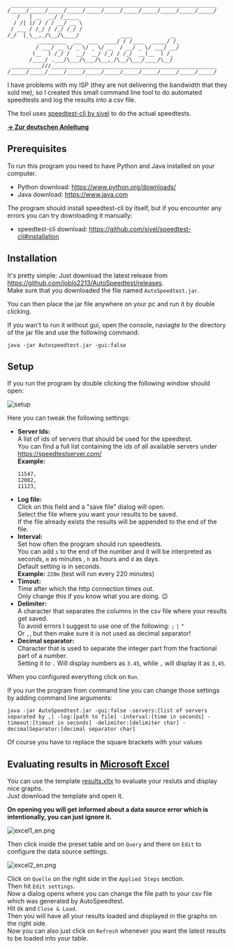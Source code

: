 ```
 __________________________________________________________________
/_____/_____/_____/_____/_____/_____/_____/_____/_____/_____/_____/
   /   | __  __/ /_____
  / /| |/ / / / __/ __ \
 / ___ / /_/ / /_/ /_/ /
/_/  |_\__,_/\__/\____/             ____            __
          _________  ___  ___  ____/ / /____  _____/ /_
         / ___/ __ \/ _ \/ _ \/ __  / __/ _ \/ ___/ __/
        (__  ) /_/ /  __/  __/ /_/ / /_/  __(__  ) /_
       /____/ .___/\___/\___/\__,_/\__/\___/____/\__/
 __________///_____________________________________________________
/_____/_____/_____/_____/_____/_____/_____/_____/_____/_____/_____/

```
I have problems with my ISP (they are not delivering the bandwidth that they sold me),
so I created this small command line tool to do automated speedtests and log the results into a csv file.


The tool uses [speedtest-cli by sivel](https://github.com/sivel/speedtest-cli) to do the actual speedtests.

[**-> Zur deutschen Anleitung**]()

## Prerequisites
To run this program you need to have Python and Java installed on your computer.

* Python download: https://www.python.org/downloads/
* Java download: https://www.java.com

The program should install speedtest-cli by itself, but if you encounter any errors you can try downloading it manually:

* speedtest-cli download: https://github.com/sivel/speedtest-cli#installation

## Installation
It's pretty simple:
Just download the latest release from https://github.com/joblo2213/AutoSpeedtest/releases.  
Make sure that you downloaded the file named `AutoSpeedtest.jar`.

You can then place the jar file anywhere on your pc and run it by double clicking.

If you wan't to run it without gui, open the console, naviagte to the directory of the jar file and use the following command:

```
java -jar Autospeedtest.jar -gui:false
```

## Setup
If you run the program by double clicking the following window should open:

![setup](https://raw.githubusercontent.com/wiki/joblo2213/AutoSpeedtest/images/setup.png)

Here you can tweak the following settings:

* **Server Ids:**  
  A list of ids of servers that should be used for the speedtest.  
  You can find a full list containing the ids of all available servers under https://speedtestserver.com/  
  **Example:**
  ```
  11547,
  12082,
  11123,
  
  ```
* **Log file:**  
  Click on this field and a "save file" dialog will open.  
  Select the file where you want your results to be saved.  
  If the file already exists the results will be appended to the end of the file.
* **Interval:**  
  Set how often the program should run speedtests.  
  You can add `s` to the end of the number and it will be interpreted as seconds, `m` as minutes , `h` as hours and `d` as days.  
  Default setting is in seconds.  
  **Example:** `220m` (test will run every 220 minutes)
* **Timout:**  
  Time after which the http connection times out.  
  Only change this if you know what you are doing. :wink:
* **Delimiter:**  
  A character that separates the columns in the csv file where your results get saved.  
  To avoid errors I suggest to use one of the following: `;` `|` `^`  
  Or `,`, but then make sure it is not used as decimal separator!
* **Decimal separator:**  
  Character that is used to separate the integer part from the fractional part of a number.  
  Setting it to `.` Will display numbers as `3.45`, while `,` will display it as `3,45`.

When you configured everything click on `Run`.

If you run the program from command line you can change those settings by adding command line arguments:

```
java -jar AutoSpeedtest.jar -gui:false -servers:[list of servers separated by ,] -log:[path to file] -interval:[time in seconds] -timeout:[timout in seconds] -delimiter:[delimiter char] -decimalSeparator:[decimal separator char]
```
Of course you have to replace the square brackets with your values

## Evaluating results in [Microsoft Excel](https://products.office.com/en-us/excel)

You can use the template [results.xltx](https://github.com/joblo2213/AutoSpeedtest/raw/master/resutls.xltx) to evaluate your resluts and display nice graphs.  
Just download the template and open it.

**On opening you will get informed about a data source error which is intentionally, you can just ignore it.**


![excel1_en.png](https://raw.githubusercontent.com/wiki/joblo2213/AutoSpeedtest/images/excel1_en.png)

Then click inside the preset table and on `Query` and there on `Edit` to configure the data source settings.  

![excel2_en.png](https://raw.githubusercontent.com/wiki/joblo2213/AutoSpeedtest/images/excel2_en.png)

Click on `Quelle` on the right side in the `Applied Steps` section.  
Then hit `Edit settings`.  
Now a dialog opens where you can change the file path to your csv file which was generated by AutoSpeedtest.  
Hit `Ok` and `Close & Load`.  
Then you will have all your results loaded and displayed in the graphs on the right side.  
Now you can also just click on `Refresh` whenever you want the latest results to be loaded into your table.